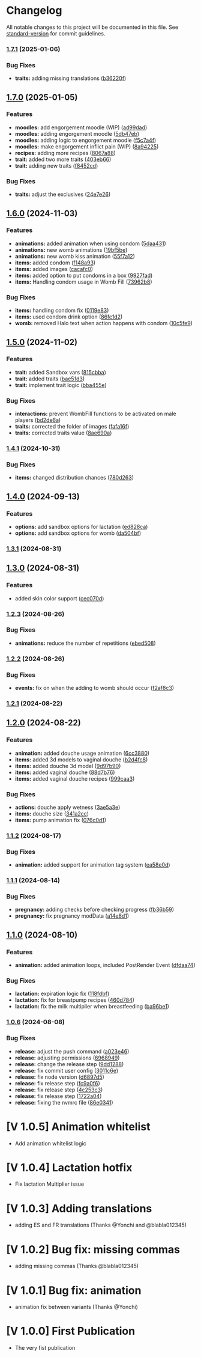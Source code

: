 # Changelog

All notable changes to this project will be documented in this file. See [standard-version](https://github.com/conventional-changelog/standard-version) for commit guidelines.

### [1.7.1](https://github.com/zikhad/zwbf/compare/v1.7.0...v1.7.1) (2025-01-06)


### Bug Fixes

* **traits:** adding missing translations ([b36220f](https://github.com/zikhad/zwbf/commit/b36220fa7afbabc417d83768eb9115cf034d1961))

## [1.7.0](https://github.com/zikhad/zwbf/compare/v1.6.0...v1.7.0) (2025-01-05)


### Features

* **moodles:** add engorgement moodle (WIP) ([ad99dad](https://github.com/zikhad/zwbf/commit/ad99dad65619dce71488f830d766a0cc46be27a3))
* **moodles:** adding engorgement moodle ([5db47eb](https://github.com/zikhad/zwbf/commit/5db47eb8e48c3159c11e938576de2c5e298d2d09))
* **moodles:** adding logic to engorgement moodle ([f5c7a4f](https://github.com/zikhad/zwbf/commit/f5c7a4f1e50de4026216c8846dc8963726b93f4f))
* **moodles:** make engorgement inflict pain (WIP) ([8a94225](https://github.com/zikhad/zwbf/commit/8a94225e9709f80d78af9a4d58f574739e8f9ba8))
* **recipes:** adding more recipes ([8067a88](https://github.com/zikhad/zwbf/commit/8067a8847b164701f35b6e570b88f4a6cd5d5a8c))
* **trait:** added two more traits ([403eb66](https://github.com/zikhad/zwbf/commit/403eb66193868786c2753a1544ca17463d4428ae))
* **trait:** adding new traits ([f8452cd](https://github.com/zikhad/zwbf/commit/f8452cd4497deacee29b9b5ec42ccf4c21477573))


### Bug Fixes

* **traits:** adjust the exclusives ([24e7e26](https://github.com/zikhad/zwbf/commit/24e7e26cdef14e0c75f8207fc68ae4507592b726))

## [1.6.0](https://github.com/zikhad/zwbf/compare/v1.5.0...v1.6.0) (2024-11-03)


### Features

* **animations:** added animation when using condom ([5daa431](https://github.com/zikhad/zwbf/commit/5daa4310e9e95a30d39f3bf09358521cd8b8fbfc))
* **animations:** new womb animations ([19bf5be](https://github.com/zikhad/zwbf/commit/19bf5be23e476a8dbd96d967a455d691691af5c6))
* **animations:** new womb kiss animation ([55f7a12](https://github.com/zikhad/zwbf/commit/55f7a12583cc3984bb65744dbfe8b4a0f3dd59c9))
* **items:** added condom ([f148a93](https://github.com/zikhad/zwbf/commit/f148a930e033c71e707bab147287be37ca364e46))
* **items:** added images ([cacafc0](https://github.com/zikhad/zwbf/commit/cacafc09af26407424493d92374bfb1cb85c1115))
* **items:** added option to put condoms in a box ([9927fad](https://github.com/zikhad/zwbf/commit/9927fadf46b8af4f368afa9b5850c55e84d46af1))
* **items:** Handling condom usage in Womb Fill ([73962b8](https://github.com/zikhad/zwbf/commit/73962b81b1c73183ca64b36fbb57068126c8e31f))


### Bug Fixes

* **items:** handling condom fix ([0119e83](https://github.com/zikhad/zwbf/commit/0119e83bf0f99f5a34512e976d77171ce93bee6b))
* **items:** used condom drink option ([86fc1d2](https://github.com/zikhad/zwbf/commit/86fc1d24ba209acce669b996c0e9094c4baf1f62))
* **womb:** removed Halo text when action happens with condom ([10c5fe9](https://github.com/zikhad/zwbf/commit/10c5fe9bb363c5396ad735b535482d55ccdeab68))

## [1.5.0](https://github.com/zikhad/zwbf/compare/v1.4.1...v1.5.0) (2024-11-02)


### Features

* **trait:** added Sandbox vars ([815cbba](https://github.com/zikhad/zwbf/commit/815cbba2c7c759382a2ffbfcb15733ff772f765b))
* **trait:** added traits ([bae51d3](https://github.com/zikhad/zwbf/commit/bae51d35959245e8412174c1bce388912804eaf3))
* **trait:** implement trait logic ([bba455e](https://github.com/zikhad/zwbf/commit/bba455e44646f8128198fa869838bbec1bc0dbd1))


### Bug Fixes

* **interactions:** prevent WombFill functions to be activated on male players ([bd2de6a](https://github.com/zikhad/zwbf/commit/bd2de6a44eac7217679014461f85cef3b8709f4d))
* **traits:** corrected the folder of images ([fafa16f](https://github.com/zikhad/zwbf/commit/fafa16f1f2976462a77079339535e56ef9220013))
* **traits:** corrected traits value ([8ae690a](https://github.com/zikhad/zwbf/commit/8ae690a29d4e51b8a5aa47ca6c851abcced6a405))

### [1.4.1](https://github.com/zikhad/zwbf/compare/v1.4.0...v1.4.1) (2024-10-31)


### Bug Fixes

* **items:** changed distribution chances ([780d263](https://github.com/zikhad/zwbf/commit/780d263930e38a4c771e87c8c5d0618cc13da2ab))

## [1.4.0](https://github.com/zikhad/zwbf/compare/v1.3.1...v1.4.0) (2024-09-13)


### Features

* **options:** add sandbox options for lactation ([ed828ca](https://github.com/zikhad/zwbf/commit/ed828cac0feb8c42a27d1490dd70c2be7399a130))
* **options:** add sandbox options for womb ([da504bf](https://github.com/zikhad/zwbf/commit/da504bf4795fff67b828a9443f82e2682904ff62))

### [1.3.1](https://github.com/zikhad/zwbf/compare/v1.3.0...v1.3.1) (2024-08-31)

## [1.3.0](https://github.com/zikhad/zwbf/compare/v1.2.3...v1.3.0) (2024-08-31)


### Features

* added skin color support ([cec070d](https://github.com/zikhad/zwbf/commit/cec070d322805fbf30facbbc648a6fde4ff4e173))

### [1.2.3](https://github.com/zikhad/zwbf/compare/v1.2.2...v1.2.3) (2024-08-26)


### Bug Fixes

* **animations:** reduce the number of repetitions ([ebed508](https://github.com/zikhad/zwbf/commit/ebed50870dbcee92530582da4e984b21134efb99))

### [1.2.2](https://github.com/zikhad/zwbf/compare/v1.2.1...v1.2.2) (2024-08-26)


### Bug Fixes

* **events:** fix on when the adding to womb should occur ([f2af8c3](https://github.com/zikhad/zwbf/commit/f2af8c3686e9b3d72267148b098b7bd4a0a7c572))

### [1.2.1](https://github.com/zikhad/zwbf/compare/v1.2.0...v1.2.1) (2024-08-22)

## [1.2.0](https://github.com/zikhad/zwbf/compare/v1.1.2...v1.2.0) (2024-08-22)


### Features

* **animation:** added douche usage animation ([6cc3880](https://github.com/zikhad/zwbf/commit/6cc388059c65e4290fdcbfa7cab6c25799776eae))
* **items:** added 3d models to vaginal douche ([b2d4fc8](https://github.com/zikhad/zwbf/commit/b2d4fc805ce05b9c1aab2f2d33fb174830c3eeca))
* **items:** added douche 3d model ([9d97b90](https://github.com/zikhad/zwbf/commit/9d97b903f10b7274c592aa9864aeda2d6c953ce1))
* **items:** added vaginal douche ([88d7b76](https://github.com/zikhad/zwbf/commit/88d7b7649e4bd4c5c611b1fdac6c792185544316))
* **items:** added vaginal douche recipes ([999caa3](https://github.com/zikhad/zwbf/commit/999caa38ea4495812d62e0663f62047af259b450))


### Bug Fixes

* **actions:** douche apply wetness ([3ae5a3e](https://github.com/zikhad/zwbf/commit/3ae5a3ed0815f705f91a0f217882a743682df474))
* **items:** douche size ([341a2cc](https://github.com/zikhad/zwbf/commit/341a2ccc15d4a2c65b99fe27bee2f8e413069994))
* **items:** pump animation fix ([076c0d1](https://github.com/zikhad/zwbf/commit/076c0d169d5bd16b2d68ed92207798d8f50c4534))

### [1.1.2](https://github.com/zikhad/zwbf/compare/v1.1.1...v1.1.2) (2024-08-17)


### Bug Fixes

* **animation:** added support for animation tag system ([ea58e0d](https://github.com/zikhad/zwbf/commit/ea58e0dc2cd46f3d3477b541b51aabc9f17d23ac))

### [1.1.1](https://github.com/zikhad/zwbf/compare/v1.1.0...v1.1.1) (2024-08-14)


### Bug Fixes

* **pregnancy:** adding checks before checking progress ([fb36b59](https://github.com/zikhad/zwbf/commit/fb36b59b4f6e8feedb5e6233d001f19c342c37cf))
* **pregnancy:** fix pregnancy modData ([a14e8d1](https://github.com/zikhad/zwbf/commit/a14e8d17f4a9216097ed12017d4671b82c7adf6a))

## [1.1.0](https://github.com/zikhad/zwbf/compare/v1.0.6...v1.1.0) (2024-08-10)


### Features

* **animation:** added animation loops, included PostRender Event ([dfdaa74](https://github.com/zikhad/zwbf/commit/dfdaa740f3921cd0e9a90b336e81252e0bba1225))


### Bug Fixes

* **lactation:** expiration logic fix ([118fdbf](https://github.com/zikhad/zwbf/commit/118fdbfda6e8c3bf509b4f04ea5ada1e56e2b97a))
* **lactation:** fix for breastpump recipes ([460d784](https://github.com/zikhad/zwbf/commit/460d784778c1594ad9df2d44c4600e426ef9bcb6))
* **lactation:** fix the milk multiplier when breastfeeding ([ba96be1](https://github.com/zikhad/zwbf/commit/ba96be1175c0359e0c910cc622d4e9aa5ed1b182))

### [1.0.6](https://github.com/zikhad/zwbf/compare/v1.0.5...v1.0.6) (2024-08-08)


### Bug Fixes

* **release:** adjust the push command ([a023e46](https://github.com/zikhad/zwbf/commit/a023e46eaeea97daac73ed74b297616f86ee6fce))
* **release:** adjusting permissions ([6968949](https://github.com/zikhad/zwbf/commit/6968949d6b7fb17a46d1216d8ada3a63478c2bf9))
* **release:** change the release step ([9dd1288](https://github.com/zikhad/zwbf/commit/9dd1288899e989f2e7eb163495e7c1e8651d7396))
* **release:** fix commit user config ([3011c6e](https://github.com/zikhad/zwbf/commit/3011c6eec41f15cc229d5c122a3bc51a22b3e8c7))
* **release:** fix node version ([d6897d5](https://github.com/zikhad/zwbf/commit/d6897d5ce316c65143103c20c89ca062c1bcff6f))
* **release:** fix release step ([fc9a0f6](https://github.com/zikhad/zwbf/commit/fc9a0f6f9b03338b59a85ec63e9b1f00b8962c53))
* **release:** fix release step ([4c253c3](https://github.com/zikhad/zwbf/commit/4c253c3690cef349ba1acb990d4eebfd24a9932b))
* **release:** fix release step ([1722a04](https://github.com/zikhad/zwbf/commit/1722a04f910eeec9fd6c72c283f40b99a9aa0adf))
* **release:** fixing the nvmrc file ([86e0341](https://github.com/zikhad/zwbf/commit/86e03417502badc4a62dc8bb3a77c0519e66df63))

# [V 1.0.5] Animation whitelist
- Add animation whitelist logic
# [V 1.0.4] Lactation hotfix
- Fix lactation Multiplier issue
# [V 1.0.3] Adding translations
- adding ES and FR translations (Thanks @Yonchi and @blabla012345)
# [V 1.0.2] Bug fix: missing commas
- adding missing commas (Thanks @blabla012345)
# [V 1.0.1] Bug fix: animation
- animation fix between variants (Thanks @Yonchi)
# [V 1.0.0] First Publication
- The very fist publication
